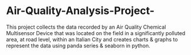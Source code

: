 # Air-Quality-Analysis-Project-
This project collects the data recorded by an Air Quality Chemical Multisensor Device that was located on the field in a significantly polluted area, at road level, within an Italian City and creates charts &amp; graphs to represent the data using panda series  &amp; seaborn in python. 
